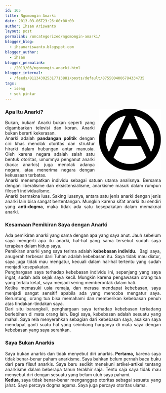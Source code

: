 ```yaml
---
id: 165
title: Ngomongin Anarki
date: 2013-03-06T23:26:00+00:00
author: Ihsan Ariswanto
layout: post
permalink: /uncategorized/ngomongin-anarki/
blogger_blog:
  - ihsanariswanto.blogspot.com
blogger_author:
  - ihsan
blogger_permalink:
  - /2013/03/ngomongin-anarki.html
blogger_internal:
  - /feeds/811343025317713881/posts/default/8755004006784334735
tags:
  - iseng
  - sok pintar
---
```

<div style="text-align: justify;">
  <div style="clear: both; text-align: center;">
    <a href="/wp-content/uploads/2013/03/Anarchy-symbol.svg_.png" style="clear: right; float: right; margin-bottom: 1em; margin-left: 1em;"><img border="0" height="200" src="/wp-content/uploads/2013/03/Anarchy-symbol.svg_-300x300.png" width="200" /></a>
  </div>
  
  <h3>
    <b>Apa Itu Anarki?</b>
  </h3>
</div>

<div style="text-align: justify;">
  Bukan, bukan! Anarki bukan seperti yang digambarkan televisi dan koran. Anarki bukan berarti kekerasan.
</div>

<div style="text-align: justify;">
</div>

<div style="text-align: justify;">
  Anarki adalah <b>pandangan politik</b> dengan ciri khas menolak otoritas dan struktur hirarki dalam hubungan antar manusia. Oleh karena negara adalah salah satu bentuk otoritas, umumnya penganut anarki (baca: anarkis) juga menolak adanya negara, atau menerima negara dengan kekuasaan terbatas.<br /><a name='more'></a>
</div>

<div style="text-align: justify;">
</div>

<div style="text-align: justify;">
  Anarki menempatkan individu sebagai satuan utama analisnya. Bersama dengan liberalisme dan eksistensialisme, anarkisme masuk dalam rumpun filosofi individualisme.
</div>

<div style="text-align: justify;">
</div>

<div style="text-align: justify;">
  Anarki bermakna luas. Saking luasnya, antara satu jenis anarki dengan jenis anarki lain bisa sangat bertentangan. Mungkin karena sifat anarki itu sendiri yang <b>anti-dogma</b>, maka tidak ada satu kesepakatan dalam memaknai anarki.
</div>

<div style="text-align: justify;">
</div>

<div style="text-align: justify;">
  <h3>
    Kesamaan Pemikiran Saya dengan Anarki
  </h3>
</div>

<div style="text-align: justify;">
  <div style="text-align: justify;">
    Ada pemikiran anarki yang sama dengan apa yang saya anut. Jauh sebelum saya mengerti apa itu anarki, hal-hal yang sama tersebut sudah saya terapkan dalam hidup saya.
  </div>
  
  <div style="text-align: justify;">
  </div>
  
  <div style="text-align: justify;">
    Pemikiran anarki yang saya terima adalah <b>kebebasan individu</b>.&nbsp; Bagi saya, anugerah terbesar dari Tuhan adalah kebebasan itu. Saya tidak mau diatur, saya juga tidak mau mengatur, kecuali dalam hal-hal tertentu yang sudah menjadi kesepakatan.
  </div>
  
  <div style="text-align: justify;">
  </div>
  
  <div style="text-align: justify;">
    Penghargaan saya terhadap kebebasan individu ini, sepanjang yang saya ingat, sudah ada sejak saya kecil. Mungkin karena pengawasan orang tua yang terlalu ketat, saya menjadi sering memberontak dalam hati.&nbsp;
  </div>
  
  <div style="text-align: justify;">
  </div>
  
  <div style="text-align: justify;">
    Ketika memasuki usia remaja, dan merasa mendapat kebebasan, saya menjadi sangat sensitif apabila ada yang mencoba mengatur saya. Beruntung, orang tua bisa memahami dan memberikan kebebasan penuh atas tindakan-tindakan saya.
  </div>
  
  <div style="text-align: justify;">
  </div>
  
  <div style="text-align: justify;">
    Dari situ barangkali, penghargaan saya terhadap kebebasan terkadang berlebihan di mata orang lain. Bagi saya, kebebasan adalah sesuatu yang mahal. Saya rela menyerahkan sebagian dari kebebasan saya, asalkan saya mendapat ganti suatu hal yang seimbang harganya di mata saya dengan kebebasan yang saya serahkan.
  </div>
  
  <div style="text-align: justify;">
  </div>
  
  <div style="text-align: justify;">
    <h3>
      Saya Bukan Anarkis&nbsp;
    </h3>
  </div>
</div>

<div style="text-align: justify;">
  Saya bukan anarkis dan tidak menyebut diri anarkis.<b> Pertama,</b> karena saya tidak benar-benar paham anarkisme. Saya bahkan belum pernah baca buku dari para filsuf anarkis. Saya baru sedikit menekuni artikel-artikel tentang anarkisme dalam beberapa tahun terakhir saja. Tentu saja saya tidak mau menyebut diri dengan sesuatu yang belum utuh saya pahami.
</div>

<div style="text-align: justify;">
</div>

<div style="text-align: justify;">
  <b>Kedua, </b>saya tidak benar-benar menganggap otoritas sebagai sesuatu yang jahat. Saya percaya dogma agama. Saya juga percaya otoritas ulama.
</div>

<div style="text-align: justify;">
</div>